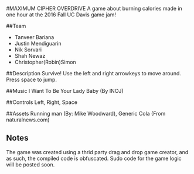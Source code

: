 #MAXIMUM CIPHER OVERDRIVE
A game about burning calories made in one hour at the 2016 Fall UC Davis game jam!

##Team
- Tanveer Bariana
- Justin Mendiguarin
- Nik Sorvari
- Shah Newaz
- Christopher(Robin)Simon

##Description
Survive! Use the left and right arrowkeys to move around. Press space to jump.

##Music
I Want To Be Your Lady Baby (By INOJ)

##Controls
Left, Right, Space

##Assets
Running man (By: Mike Woodward), Generic Cola (From naturalnews.com)

## Notes
The game was created using a thrid party drag and drop game creator, and as such, the compiled code is obfuscated. Sudo code for the game logic will be posted soon.